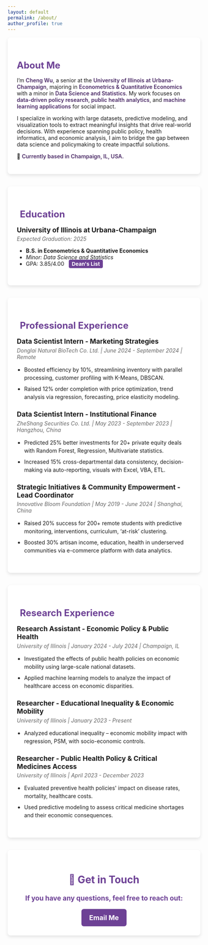 ```yaml
---
layout: default
permalink: /about/
author_profile: true
---
```


<style>
/* General Styling */
.page-content {
  background: #f3e8fd;
  padding: 2rem;
}

/* Container for sections */
.section-container {
  background: white;
  padding: 1.5rem;
  border-radius: 8px;
  box-shadow: 0 4px 8px rgba(0,0,0,0.1);
  margin-bottom: 2rem;
}

/* Section headers */
.section-header {
  font-size: 1.5rem;
  font-weight: bold;
  color: #6d4195;
  margin-bottom: 1rem;
  display: flex;
  align-items: center;
}

.section-header i {
  margin-right: 8px;
}

/* Spacing between entries */
.entry {
  margin-bottom: 1.5rem;
}

/* Job & Research Titles */
.entry-title {
  font-size: 1.1rem;
  font-weight: bold;
  margin-bottom: 0.3rem;
}

/* Institution & Date */
.entry-details {
  color: #666;
  font-style: italic;
  margin-bottom: 0.5rem;
}

/* Bullet Points */
.entry-content ul {
  padding-left: 1.2rem;
}

.entry-content li {
  margin-bottom: 0.5rem;
  line-height: 1.5;
}

/* GPA Highlight */
.gpa-badge {
  background: #6d4195;
  color: white;
  padding: 3px 8px;
  font-size: 0.85rem;
  border-radius: 4px;
  margin-left: 8px;
  font-weight: bold;
}

/* Contact Section */
.contact-section {
  text-align: center;
  font-size: 1.1rem;
  font-weight: bold;
  color: #6d4195;
}

/* Styling for About Me */
.about-text {
  color: #4b2a66; /* Purple highlight instead of bold */
  font-weight: 600;
}
</style>

<div class="section-container">
  <h2 class="section-header">About Me</h2>
  <p>
    I’m <span class="about-text">Cheng Wu</span>, a senior at the 
    <span class="about-text">University of Illinois at Urbana-Champaign</span>, 
    majoring in <span class="about-text">Econometrics & Quantitative Economics</span> 
    with a minor in <span class="about-text">Data Science and Statistics</span>. 
    My work focuses on <span class="about-text">data-driven policy research</span>, 
    <span class="about-text">public health analytics</span>, and 
    <span class="about-text">machine learning applications</span> for social impact.
  </p>
  
  <p>
    I specialize in working with large datasets, predictive modeling, and visualization tools to extract 
    meaningful insights that drive real-world decisions. With experience spanning public policy, 
    health informatics, and economic analysis, I aim to bridge the gap between data science 
    and policymaking to create impactful solutions.
  </p>

  <p>📍 <span class="about-text">Currently based in Champaign, IL, USA.</span></p>
</div>

<div class="section-container">
  <h2 class="section-header"><i class="fas fa-graduation-cap"></i> Education</h2>
  <div class="entry">
    <div class="entry-title">University of Illinois at Urbana-Champaign</div>
    <div class="entry-details">Expected Graduation: 2025</div>
    <ul>
      <li><strong>B.S. in Econometrics & Quantitative Economics</strong></li>
      <li><em>Minor: Data Science and Statistics</em></li>
      <li>GPA: 3.85/4.00 <span class="gpa-badge">Dean's List</span></li>
    </ul>
  </div>
</div>

<div class="section-container">
  <h2 class="section-header"><i class="fas fa-briefcase"></i> Professional Experience</h2>
  
  <div class="entry">
    <div class="entry-title">Data Scientist Intern - Marketing Strategies</div>
    <div class="entry-details">Donglai Natural BioTech Co. Ltd. | June 2024 - September 2024 | Remote</div>
    <div class="entry-content">
      <ul>
        <li>Boosted efficiency by 10%, streamlining inventory with parallel processing, customer profiling with K-Means, DBSCAN.</li>
        <li>Raised 12% order completion with price optimization, trend analysis via regression, forecasting, price elasticity modeling.</li>
      </ul>
    </div>
  </div>

  <div class="entry">
    <div class="entry-title">Data Scientist Intern - Institutional Finance</div>
    <div class="entry-details">ZheShang Securities Co. Ltd. | May 2023 - September 2023 | Hangzhou, China</div>
    <div class="entry-content">
      <ul>
        <li>Predicted 25% better investments for 20+ private equity deals with Random Forest, Regression, Multivariate statistics.</li>
        <li>Increased 15% cross-departmental data consistency, decision-making via auto-reporting, visuals with Excel, VBA, ETL.</li>
      </ul>
    </div>
  </div>

  <div class="entry">
    <div class="entry-title">Strategic Initiatives & Community Empowerment - Lead Coordinator</div>
    <div class="entry-details">Innovative Bloom Foundation | May 2019 - June 2024 | Shanghai, China</div>
    <div class="entry-content">
      <ul>
        <li>Raised 20% success for 200+ remote students with predictive monitoring, interventions, curriculum, ‘at-risk’ clustering.</li>
        <li>Boosted 30% artisan income, education, health in underserved communities via e-commerce platform with data analytics.</li>
      </ul>
    </div>
  </div>
</div>

<div class="section-container">
  <h2 class="section-header"><i class="fas fa-microscope"></i> Research Experience</h2>  

  <div class="entry">
    <div class="entry-title">Research Assistant - Economic Policy & Public Health</div>
    <div class="entry-details">University of Illinois | January 2024 - July 2024 | Champaign, IL</div>
    <div class="entry-content">
      <ul>
        <li>Investigated the effects of public health policies on economic mobility using large-scale national datasets.</li>
        <li>Applied machine learning models to analyze the impact of healthcare access on economic disparities.</li>
      </ul>
    </div>
  </div>

  <div class="entry">
    <div class="entry-title">Researcher - Educational Inequality & Economic Mobility</div>
    <div class="entry-details">University of Illinois | January 2023 - Present</div>
    <div class="entry-content">
      <ul>
        <li>Analyzed educational inequality – economic mobility impact with regression, PSM, with socio-economic controls.</li>
      </ul>
    </div>
  </div>

  <div class="entry">
    <div class="entry-title">Researcher - Public Health Policy & Critical Medicines Access</div>
    <div class="entry-details">University of Illinois | April 2023 - December 2023</div>
    <div class="entry-content">
      <ul>
        <li>Evaluated preventive health policies' impact on disease rates, mortality, healthcare costs.</li>
        <li>Used predictive modeling to assess critical medicine shortages and their economic consequences.</li>
      </ul>
    </div>
  </div>
</div>

<!-- Contact Section -->
<!-- Contact Section -->
<div class="section-container contact-section">
  <h2>📩 Get in Touch</h2>
  <p>If you have any questions, feel free to reach out:</p>
  <a href="mailto:datajourney.chengw@gmail.com" class="email-btn">Email Me</a>
</div>

<style>
/* Styling for Email Button */
.email-btn {
  display: inline-block;
  padding: 12px 20px;
  background: #6d4195; /* Purple background */
  color: white; /* White text */
  text-decoration: none;
  font-weight: bold;
  border-radius: 6px; /* Rounded corners */
  transition: background 0.2s, transform 0.2s;
}

/* Hover effect */
.email-btn:hover {
  background: #572e7a; /* Darker purple */
  transform: scale(1.05);
}
</style>

